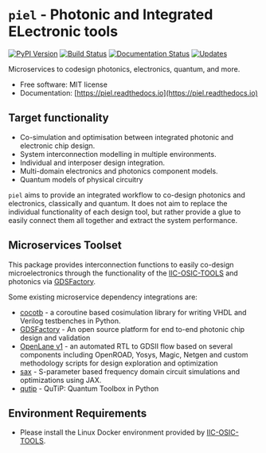 # `piel` - Photonic and Integrated ELectronic tools
[![PyPI Version](https://img.shields.io/pypi/v/piel.svg)](https://pypi.python.org/pypi/piel)
[![Build Status](https://img.shields.io/travis/daquintero/piel.svg)](https://travis-ci.com/daquintero/piel)
[![Documentation Status](https://readthedocs.org/projects/piel/badge/?version=latest)](https://piel.readthedocs.io/en/latest/?version=latest)
[![Updates](https://pyup.io/repos/github/daquintero/piel/shield.svg)](https://pyup.io/repos/github/daquintero/piel/)

Microservices to codesign photonics, electronics, quantum, and more.

- Free software: MIT license
- Documentation: [https://piel.readthedocs.io](https://piel.readthedocs.io)

## Target functionality
* Co-simulation and optimisation between integrated photonic and electronic chip design.
* System interconnection modelling in multiple environments.
* Individual and interposer design integration.
* Multi-domain electronics and photonics component models.
* Quantum models of physical circuitry

`piel` aims to provide an integrated workflow to co-design photonics and electronics, classically and quantum. It does not aim to replace the individual functionality of each design tool, but rather provide a glue to easily connect them all together and extract the system performance.

## Microservices Toolset
This package provides interconnection functions to easily co-design microelectronics through the functionality of the [IIC-OSIC-TOOLS](https://github.com/iic-jku/iic-osic-tools) and photonics via [GDSFactory](https://github.com/gdsfactory/gdsfactory).

Some existing microservice dependency integrations are:
* [cocotb](https://github.com/cocotb/cocotb) - a coroutine based cosimulation library for writing VHDL and Verilog testbenches in Python.
* [GDSFactory](https://github.com/gdsfactory/gdsfactory) - An open source platform for end to-end photonic chip design and validation
* [OpenLane v1](https://github.com/The-OpenROAD-Project/OpenLane) - an automated RTL to GDSII flow based on several components including OpenROAD, Yosys, Magic, Netgen and custom methodology scripts for design exploration and optimization
* [sax](https://github.com/flaport/sax) - S-parameter based frequency domain circuit simulations and optimizations using JAX.
* [qutip](https://github.com/qutip/qutip) - QuTiP: Quantum Toolbox in Python

## Environment Requirements
* Please install the Linux Docker environment provided by [IIC-OSIC-TOOLS](https://github.com/iic-jku/iic-osic-tools).
